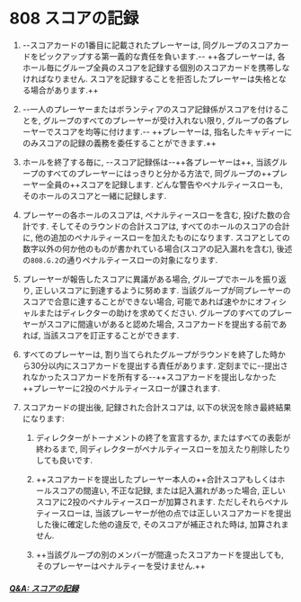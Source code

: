 # 808 スコアの記録

1. --スコアカードの1番目に記載されたプレーヤーは,
同グループのスコアカードをピックアップする第一義的な責任を負います.--
++各プレーヤーは,
各ホール毎にグループ全員のスコアを記録する個別のスコアカードを携帯しなければなりません.
スコアを記録することを拒否したプレーヤーは失格となる場合があります.++

1. --一人のプレーヤーまたはボランティアのスコア記録係がスコアを付けることを,
グループのすべてのプレーヤーが受け入れない限り,
グループの各プレーヤーでスコアを均等に付けます.--
++プレーヤーは,
指名したキャディーにのみスコアの記録の義務を委任することができます.++

1. ホールを終了する毎に,
--スコア記録係は--++各プレーヤーは++,
当該グループのすべてのプレーヤーにはっきりと分かる方法で,
同グループの++プレーヤー全員の++スコアを記録します.
どんな警告やペナルティースローも,
そのホールのスコアと一緒に記録します.

1. プレーヤーの各ホールのスコアは,
ペナルティースローを含む,
投げた数の合計です.
そしてそのラウンドの合計スコアは,
すべてのホールのスコアの合計に,
他の追加のペナルティースローを加えたものになります.
スコアとしての数字以外の何か他のものが書かれている場合(スコアの記入漏れを含む),
後述の`808.G.2`の通りペナルティースローの対象になります.

1. プレーヤーが報告したスコアに異議がある場合,
グループでホールを振り返り,
正しいスコアに到達するように努めます.
当該グループが同プレーヤーのスコアで合意に達することができない場合,
可能であれば速やかにオフィシャルまたはディレクターの助けを求めてください.
グループのすべてのプレーヤーがスコアに間違いがあると認めた場合,
スコアカードを提出する前であれば,
当該スコアを訂正することができます.

1. すべてのプレーヤーは,
割り当てられたグループがラウンドを終了した時から30分以内にスコアカードを提出する責任があります.
定刻までに--提出されなかったスコアカードを所有する--++スコアカードを提出しなかった++プレーヤーに2投のペナルティースローが課されます.

1. スコアカードの提出後,
記録された合計スコアは,
以下の状況を除き最終結果になります:

    1. ディレクターがトーナメントの終了を宣言するか,
    またはすべての表彰が終わるまで,
    同ディレクターがペナルティースローを加えたり削除したりしても良いです.

    1. ++スコアカードを提出したプレーヤー本人の++合計スコアもしくはホールスコアの間違い,
    不正な記録,
    または記入漏れがあった場合,
    正しいスコアに2投のペナルティースローが加算されます.
    ただしそれらペナルティースローは,
    当該プレーヤーが他の点では正しいスコアカードを提出した後に確定した他の違反で,
    そのスコアが補正された時は,
    加算されません.

    1. ++当該グループの別のメンバーが間違ったスコアカードを提出しても, そのプレーヤーはペナルティーを受けません.++

##### [Q&A: スコアの記録](qa-sco)
